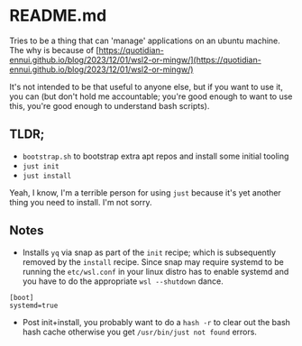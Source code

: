 # README.md

Tries to be a thing that can 'manage' applications on an ubuntu machine. The why is because of [https://quotidian-ennui.github.io/blog/2023/12/01/wsl2-or-mingw/](https://quotidian-ennui.github.io/blog/2023/12/01/wsl2-or-mingw/)

It's not intended to be that useful to anyone else, but if you want to use it, you can (but don't hold me accountable; you're good enough to want to use this, you're good enough to understand bash scripts).

## TLDR;

- `bootstrap.sh` to bootstrap extra apt repos and install some initial tooling
- `just init`
- `just install`

Yeah, I know, I'm a terrible person for using `just` because it's yet another thing you need to install. I'm not sorry.

## Notes

- Installs `yq` via snap as part of the `init` recipe; which is subsequently removed by the `install` recipe. Since snap may require systemd to be running the `etc/wsl.conf` in your linux distro has to enable systemd and you have to do the appropriate `wsl --shutdown` dance.
```
[boot]
systemd=true
```
- Post init+install, you probably want to do a `hash -r` to clear out the bash hash cache otherwise you get `/usr/bin/just not found` errors.